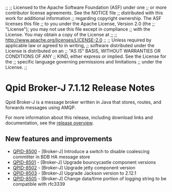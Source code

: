 ;;
;; Licensed to the Apache Software Foundation (ASF) under one
;; or more contributor license agreements.  See the NOTICE file
;; distributed with this work for additional information
;; regarding copyright ownership.  The ASF licenses this file
;; to you under the Apache License, Version 2.0 (the
;; "License"); you may not use this file except in compliance
;; with the License.  You may obtain a copy of the License at
;; 
;;   http://www.apache.org/licenses/LICENSE-2.0
;; 
;; Unless required by applicable law or agreed to in writing,
;; software distributed under the License is distributed on an
;; "AS IS" BASIS, WITHOUT WARRANTIES OR CONDITIONS OF ANY
;; KIND, either express or implied.  See the License for the
;; specific language governing permissions and limitations
;; under the License.
;;

# Qpid Broker-J 7.1.12 Release Notes

Qpid Broker-J is a message broker written in Java that stores, routes,
and forwards messages using AMQP.

For more information about this release, including download links and
documentation, see the [release overview](index.html).


## New features and improvements

 - [QPID-8500](https://issues.apache.org/jira/browse/QPID-8500) - [Broker-J] Introduce a switch to disable coalescing committer in BDB HA message store
 - [QPID-8501](https://issues.apache.org/jira/browse/QPID-8501) - [Broker-J] Upgrade bouncycastle component versions
 - [QPID-8502](https://issues.apache.org/jira/browse/QPID-8502) - [Broker-J] Upgrade jetty component version
 - [QPID-8503](https://issues.apache.org/jira/browse/QPID-8503) - [Broker-J] Upgrade Jackson version to 2.12.1
 - [QPID-8505](https://issues.apache.org/jira/browse/QPID-8505) - [Broker-J] Change data/time portion of logging string to be compatible with rfc3339
